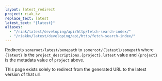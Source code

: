 ```yaml
---
layout: latest_redirect
project: riak_kv
replace_text: latest
latest_text: "{latest}"
aliases:
  - "/riak/latest/developing/api/http/fetch-search-index/"
  - "/riakkv/latest/developing/api/http/fetch-search-index/"
---
```


Redirects `someroot/latest/somepath` to `someroot/{latest}/somepath` 
where `{latest}` is the `project_descriptions.{project}.latest` value
and `{project}` is the metadata value of `project` above.

This page exists solely to redirect from the generated URL to the latest version of
that url.


